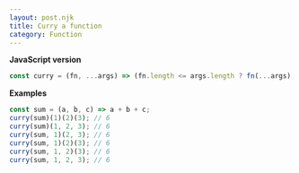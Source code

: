 ```yaml
---
layout: post.njk
title: Curry a function
category: Function
---
```


**JavaScript version**

```js
const curry = (fn, ...args) => (fn.length <= args.length ? fn(...args) : curry.bind(null, fn, ...args));
```

**Examples**

```js
const sum = (a, b, c) => a + b + c;
curry(sum)(1)(2)(3); // 6
curry(sum)(1, 2, 3); // 6
curry(sum, 1)(2, 3); // 6
curry(sum, 1)(2)(3); // 6
curry(sum, 1, 2)(3); // 6
curry(sum, 1, 2, 3); // 6
```
